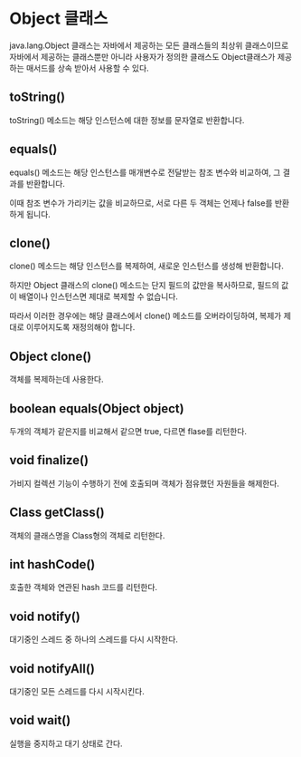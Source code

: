 # Object 클래스

java.lang.Object 클래스는 자바에서 제공하는 모든 클래스들의 최상위 클래스이므로 자바에서 제공하는 클래스뿐만 아니라 사용자가 정의한 클래스도 Object클래스가 제공하는 매서드를 상속 받아서 사용할 수 있다.

## toString()

toString() 메소드는 해당 인스턴스에 대한 정보를 문자열로 반환합니다.

## equals()

equals() 메소드는 해당 인스턴스를 매개변수로 전달받는 참조 변수와 비교하여, 그 결과를 반환합니다.

이때 참조 변수가 가리키는 값을 비교하므로, 서로 다른 두 객체는 언제나 false를 반환하게 됩니다.

## clone()

clone() 메소드는 해당 인스턴스를 복제하여, 새로운 인스턴스를 생성해 반환합니다.

하지만 Object 클래스의 clone() 메소드는 단지 필드의 값만을 복사하므로, 필드의 값이 배열이나 인스턴스면 제대로 복제할 수 없습니다.

따라서 이러한 경우에는 해당 클래스에서 clone() 메소드를 오버라이딩하여, 복제가 제대로 이루어지도록 재정의해야 합니다.

## Object clone()

객체를 복제하는데 사용한다.

## boolean equals(Object object)

두개의 객체가 같은지를 비교해서 같으면 true, 다르면 flase를 리턴한다.

## void finalize()

가비지 컬렉션 기능이 수행하기 전에 호출되며 객체가 점유했던 자원들을 해제한다.

## Class getClass()

객체의 클래스명을 Class형의 객체로 리턴한다.

## int hashCode()

호출한 객체와 연관된 hash 코드를 리턴한다.

## void notify()

대기중인 스레드 중 하나의 스레드를 다시 시작한다.

## void notifyAll()

대기중인 모든 스레드를 다시 시작시킨다.

## void wait()

실행을 중지하고 대기 상태로 간다.
